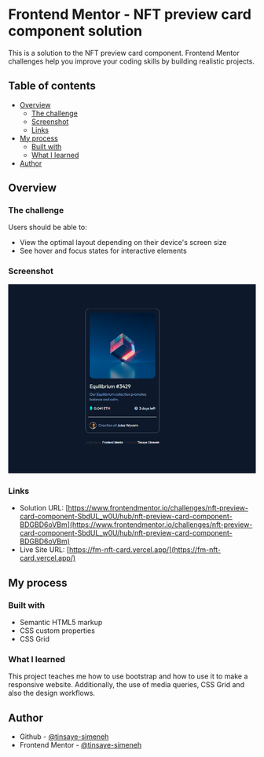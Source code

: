 # Frontend Mentor - NFT preview card component solution

This is a solution to the NFT preview card component. Frontend Mentor challenges help you improve your coding skills by building realistic projects. 
## Table of contents

- [Overview](#overview)
  - [The challenge](#the-challenge)
  - [Screenshot](#screenshot)
  - [Links](#links)
- [My process](#my-process)
  - [Built with](#built-with)
  - [What I learned](#what-i-learned)
- [Author](#author)

## Overview

### The challenge

Users should be able to:

- View the optimal layout depending on their device's screen size
- See hover and focus states for interactive elements

### Screenshot

![](./screenshot.png)
### Links

- Solution URL: [https://www.frontendmentor.io/challenges/nft-preview-card-component-SbdUL_w0U/hub/nft-preview-card-component-BDGBD6oVBm](https://www.frontendmentor.io/challenges/nft-preview-card-component-SbdUL_w0U/hub/nft-preview-card-component-BDGBD6oVBm)
- Live Site URL: [https://fm-nft-card.vercel.app/](https://fm-nft-card.vercel.app/)

## My process

### Built with

- Semantic HTML5 markup
- CSS custom properties
- CSS Grid

### What I learned

This project teaches me how to use bootstrap and how to use it to make a responsive website.
Additionally, the use of media queries, CSS Grid and also the design workflows.
## Author

- Github - [@tinsaye-simeneh](https://github.com/tinsaye-simeneh)
- Frontend Mentor - [@tinsaye-simeneh](https://www.frontendmentor.io/profile/tinsaye-simeneh)

